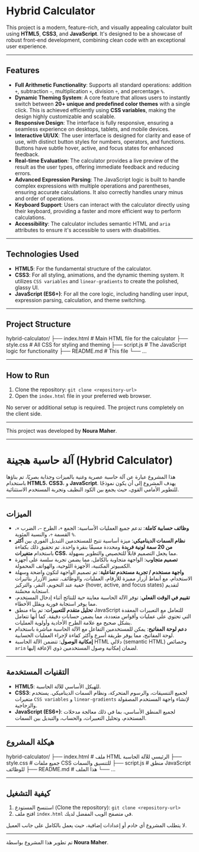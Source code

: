 # Hybrid Calculator

This project is a modern, feature-rich, and visually appealing calculator built using **HTML5**, **CSS3**, and **JavaScript**. It's designed to be a showcase of robust front-end development, combining clean code with an exceptional user experience.

---

## Features

* **Full Arithmetic Functionality**: Supports all standard operations: addition `+`, subtraction `−`, multiplication `×`, division `÷`, and percentage `%`.
* **Dynamic Theming System**: A core feature that allows users to instantly switch between **20+ unique and predefined color themes** with a single click. This is achieved efficiently using **CSS variables**, making the design highly customizable and scalable.
* **Responsive Design**: The interface is fully responsive, ensuring a seamless experience on desktops, tablets, and mobile devices.
* **Interactive UI/UX**: The user interface is designed for clarity and ease of use, with distinct button styles for numbers, operators, and functions. Buttons have subtle hover, active, and focus states for enhanced feedback.
* **Real-time Evaluation**: The calculator provides a live preview of the result as the user types, offering immediate feedback and reducing errors.
* **Advanced Expression Parsing**: The JavaScript logic is built to handle complex expressions with multiple operations and parentheses, ensuring accurate calculations. It also correctly handles unary minus and order of operations.
* **Keyboard Support**: Users can interact with the calculator directly using their keyboard, providing a faster and more efficient way to perform calculations.
* **Accessibility**: The calculator includes semantic HTML and `aria` attributes to ensure it's accessible to users with disabilities.

---

## Technologies Used

* **HTML5**: For the fundamental structure of the calculator.
* **CSS3**: For all styling, animations, and the dynamic theming system. It utilizes `CSS variables` and `linear-gradients` to create the polished, glassy UI.
* **JavaScript (ES6+)**: For all the core logic, including handling user input, expression parsing, calculation, and theme switching.

---

## Project Structure

hybrid-calculator/
├── index.html          # Main HTML file for the calculator
├── style.css           # All CSS for styling and theming
├── script.js           # The JavaScript logic for functionality
├── README.md           # This file
└── ...


---

## How to Run

1.  Clone the repository:
    `git clone <repository-url>`
2.  Open the `index.html` file in your preferred web browser.

No server or additional setup is required. The project runs completely on the client side.

---

This project was developed by **Noura Maher**.

---

# آلة حاسبة هجينة (Hybrid Calculator)

هذا المشروع عبارة عن آلة حاسبة عصرية وغنية بالميزات وجذابة بصريًا، تم بناؤها باستخدام **HTML5**، **CSS3**، و **JavaScript**. يهدف المشروع إلى أن يكون نموذجًا للتطوير الأمامي القوي، حيث يجمع بين الكود النظيف وتجربة المستخدم الاستثنائية.

---

## الميزات

* **وظائف حسابية كاملة**: تدعم جميع العمليات الأساسية: الجمع `+`، الطرح `−`، الضرب `×`، القسمة `÷`، والنسبة المئوية `%`.
* **نظام السمات الديناميكي**: ميزة أساسية تتيح للمستخدمين التبديل الفوري بين **أكثر من 20 سمة لونية فريدة** ومحددة مسبقًا بنقرة واحدة. تم تحقيق ذلك بكفاءة باستخدام **متغيرات CSS**، مما يجعل التصميم قابلاً للتخصيص والتطوير بسهولة.
* **تصميم متجاوب**: الواجهة متجاوبة بالكامل، مما يضمن تجربة سلسة على أجهزة الكمبيوتر المكتبية، الأجهزة اللوحية، والهواتف المحمولة.
* **واجهة مستخدم / تجربة مستخدم تفاعلية**: تم تصميم الواجهة لتكون واضحة وسهلة الاستخدام، مع أنماط أزرار مميزة للأرقام، العمليات، والوظائف. تتميز الأزرار بتأثيرات خفية عند التحويم، النقر، والتركيز (hover, active, and focus states) لتقديم استجابة محسّنة.
* **تقييم في الوقت الفعلي**: توفر الآلة الحاسبة معاينة حية للنتائج أثناء إدخال المستخدم، مما يوفر استجابة فورية ويقلل الأخطاء.
* **تحليل متقدم للتعبيرات**: تم بناء منطق JavaScript للتعامل مع التعبيرات المعقدة التي تحتوي على عمليات وأقواس متعددة، مما يضمن حسابات دقيقة. كما أنها تتعامل بشكل صحيح مع علامة الطرح الأحادية وأولوية العمليات.
* **دعم لوحة المفاتيح**: يمكن للمستخدمين التفاعل مع الآلة الحاسبة مباشرة باستخدام لوحة المفاتيح، مما يوفر طريقة أسرع وأكثر كفاءة لإجراء العمليات الحسابية.
* **إمكانية الوصول**: تتضمن الآلة الحاسبة HTML دلالي (semantic HTML) وخصائص `aria` لضمان إمكانية وصول المستخدمين ذوي الإعاقة إليها.

---

## التقنيات المستخدمة

* **HTML5**: للهيكل الأساسي للآلة الحاسبة.
* **CSS3**: لجميع التنسيقات، والرسوم المتحركة، ونظام السمات الديناميكي. يستخدم متغيرات `CSS variables` و `linear-gradients` لإنشاء واجهة المستخدم المصقولة والزجاجية.
* **JavaScript (ES6+)**: لجميع المنطق الأساسي، بما في ذلك معالجة مدخلات المستخدم، وتحليل التعبيرات، والحساب، والتبديل بين السمات.

---

## هيكلة المشروع

hybrid-calculator/
├── index.html          # ملف HTML الرئيسي للآلة الحاسبة
├── style.css           # جميع ملفات CSS للتنسيق والسمات
├── script.js           # منطق JavaScript للوظائف
├── README.md           # هذا الملف
└── ...


---

## كيفية التشغيل

1.  استنسخ المستودع (Clone the repository):
    `git clone <repository-url>`
2.  افتح ملف `index.html` في متصفح الويب المفضل لديك.

لا يتطلب المشروع أي خادم أو إعدادات إضافية، حيث يعمل بالكامل على جانب العميل.

---

تم تطوير هذا المشروع بواسطة **Noura Maher**.






